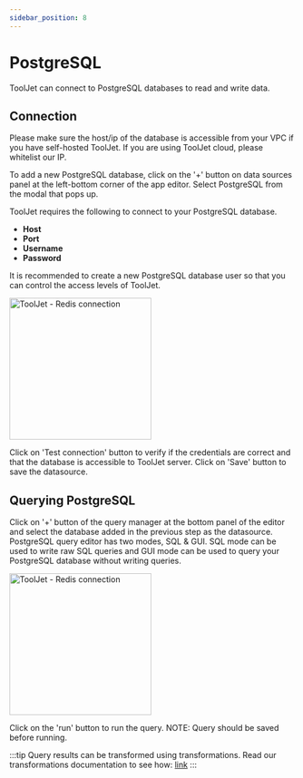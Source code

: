 ```yaml
---
sidebar_position: 8
---
```


# PostgreSQL


ToolJet can connect to PostgreSQL databases to read and write data. 

## Connection

Please make sure the host/ip of the database is accessible from your VPC if you have self-hosted ToolJet. If you are using ToolJet cloud, please whitelist our IP.

To add a new PostgreSQL database, click on the '+' button on data sources panel at the left-bottom corner of the app editor. Select PostgreSQL from the modal that pops up.

ToolJet requires the following to connect to your PostgreSQL database.

- **Host**
- **Port**
- **Username**
- **Password**

It is recommended to create a new PostgreSQL database user so that you can control the access levels of ToolJet. 

<img src="/img/datasource-reference/pg-connect.png" alt="ToolJet - Redis connection" height="250"/>

Click on 'Test connection' button to verify if the credentials are correct and that the database is accessible to ToolJet server. Click on 'Save' button to save the datasource.

## Querying PostgreSQL
Click on '+' button of the query manager at the bottom panel of the editor and select the database added in the previous step as the datasource. PostgreSQL query editor has two modes, SQL & GUI. SQL mode can be used to write raw SQL queries and GUI mode can be used to query your PostgreSQL database without writing queries.

<img src="/img/datasource-reference/pg-query.png" alt="ToolJet - Redis connection" height="250"/>

Click on the 'run' button to run the query. NOTE: Query should be saved before running.

:::tip
Query results can be transformed using transformations. Read our transformations documentation to see how: [link](/docs/tutorial/transformations)
:::